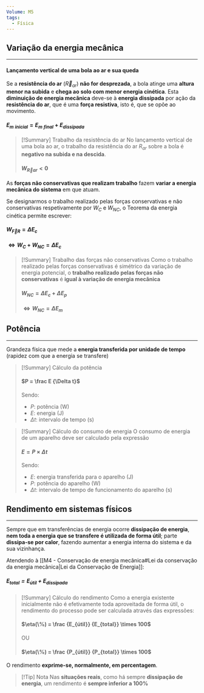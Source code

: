 ```yaml
---
Volume: M5
tags:
  - Física
---
```

## Variação da energia mecânica
---
#### Lançamento vertical de uma bola ao ar e sua queda
Se a **resistência do ar** ($\vec R_{ar}$) **não for desprezada**, a bola atinge uma **altura menor na subida** e **chega ao solo com menor energia cinética**.
Esta **diminuição de energia mecânica** deve-se à **energia dissipada** por ação da **resistência do ar**, que é uma **força resistiva**, isto é, que se opõe ao movimento.
#### ${E_m}\ _{inicial} = {E_m}\ _{final} + E_{dissipada}$

>[!Summary] Trabalho da resistência do ar
>No lançamento vertical de uma bola ao ar, o trabalho da resistência do ar $R_{ar}$ sobre a bola
>é **negativo na subida e na descida**.
>#### ${W_\vec R}_{ar} < 0$

As **forças não conservativas que realizam trabalho** fazem **variar a energia mecânica do sistema** em que atuam.

Se designarmos o trabalho realizado pelas forças conservativas e não conservativas respetivamente por $W_C$ e $W_{NC}$, o Teorema da energia cinética permite escrever:
#### ${W_{\vec F}}_R = \Delta E_c$ 
#### $\iff W_C + W_{NC} = \Delta E_c$

>[!Summary] Trabalho das forças não conservativas
>Como o trabalho realizado pelas forças conservativas é simétrico da variação de energia potencial, o **trabalho realizado pelas forças não conservativas** é **igual à variação de energia mecânica**
>#### $W_{NC} = \Delta E_c + \Delta E_p$
>#### $\iff W_{NC} = \Delta E_m$

## Potência
---
Grandeza física que mede a **energia transferida por unidade de tempo** (rapidez com que a energia se transfere)

>[!Summary] Cálculo da potência
>#### $P = \frac E {\Delta t}$
>
>Sendo:
>- $P$: potência (W)
>- $E$: energia (J)
>- $\Delta t$: intervalo de tempo (s)

>[!Summary] Cálculo do consumo de energia
>O consumo de energia de um aparelho deve ser calculado pela expressão
>
>#### $E = P \times \Delta t$
>
>Sendo:
>- $E$: energia transferida para o aparelho (J)
>- $P$: potência do aparelho (W)
>- $\Delta t$: intervalo de tempo de funcionamento do aparelho (s)
## Rendimento em sistemas físicos
---
Sempre que em transferências de energia ocorre **dissipação de energia**, **nem toda a energia que se transfere é utilizada de forma útil**; parte **dissipa-se por calor**, fazendo aumentar a energia interna do sistema e da sua vizinhança.

Atendendo à [[M4 - Conservação de energia mecânica#Lei da conservação da energia mecânica|Lei da Conservação de Energia]]: 
##### $E_{total} = E_{útil} + E_{dissipada}$

>[!Summary] Cálculo do rendimento
>Como a energia existente inicialmente não é efetivamente toda aproveitada de forma útil, o rendimento do processo pode ser calculada através das expressões:
>#### $\eta(\%) = \frac {E_{útil}} {E_{total}} \times 100$
>OU
>#### $\eta(\%) = \frac {P_{útil}} {P_{total}} \times 100$

O rendimento **exprime-se, normalmente, em percentagem**.
>[!Tip] Nota
>Nas **situações reais**, como há sempre **dissipação de energia**, um rendimento é **sempre inferior a 100%**
